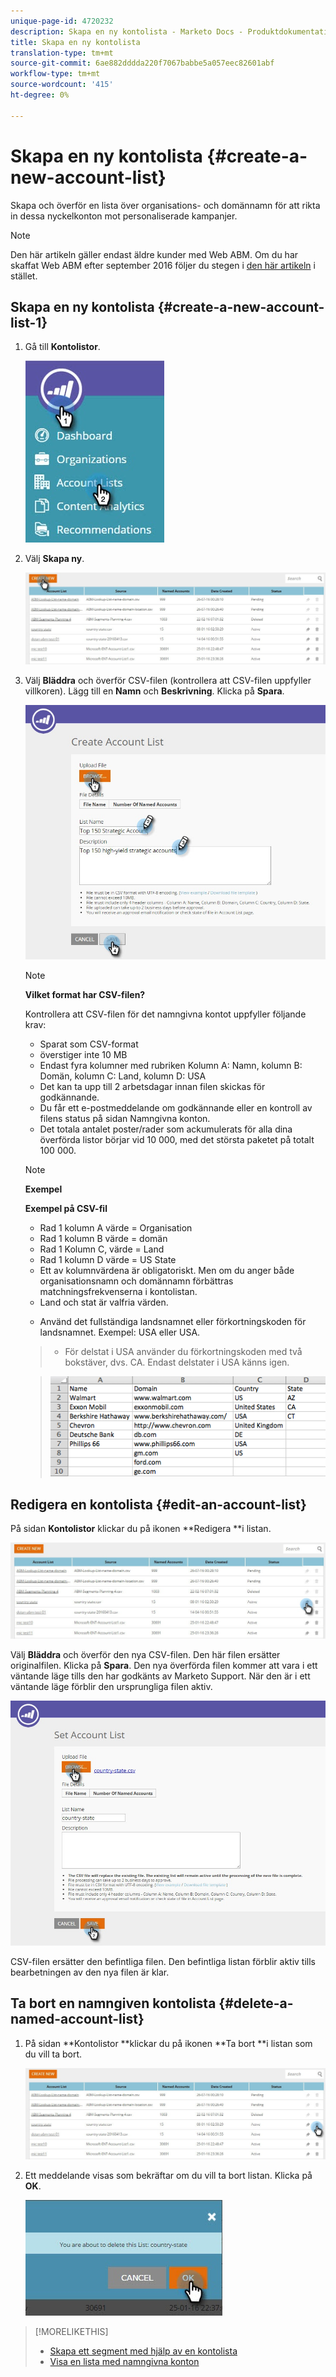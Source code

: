 ```yaml
---
unique-page-id: 4720232
description: Skapa en ny kontolista - Marketo Docs - Produktdokumentation
title: Skapa en ny kontolista
translation-type: tm+mt
source-git-commit: 6ae882dddda220f7067babbe5a057eec82601abf
workflow-type: tm+mt
source-wordcount: '415'
ht-degree: 0%

---
```



# Skapa en ny kontolista {#create-a-new-account-list}

Skapa och överför en lista över organisations- och domännamn för att rikta in dessa nyckelkonton mot personaliserade kampanjer.

>[!NOTE]
>
>Den här artikeln gäller endast äldre kunder med Web ABM. Om du har skaffat Web ABM efter september 2016 följer du stegen i [den här artikeln](https://docs.marketo.com/display/DOCS/Account+Lists#AccountLists-CreateaNewAccountList) i stället.

## Skapa en ny kontolista {#create-a-new-account-list-1}

1. Gå till **Kontolistor**.

   ![](assets/dropdown-account-lists-hand.jpg)

1. Välj **Skapa ny**.

   ![](assets/create-new-account-list-hand.jpg)

1. Välj **Bläddra** och överför CSV-filen (kontrollera att CSV-filen uppfyller villkoren). Lägg till en **Namn** och **Beskrivning**. Klicka på **Spara**.

   ![](assets/create-account-list-hands.jpg)

   >[!NOTE]
   >
   >**Vilket format har CSV-filen?**
   >
   >
   >Kontrollera att CSV-filen för det namngivna kontot uppfyller följande krav:
   >
   >* Sparat som CSV-format
   >* överstiger inte 10 MB
   >* Endast fyra kolumner med rubriken Kolumn A: Namn, kolumn B: Domän, kolumn C: Land, kolumn D: USA
   >* Det kan ta upp till 2 arbetsdagar innan filen skickas för godkännande.
   >* Du får ett e-postmeddelande om godkännande eller en kontroll av filens status på sidan Namngivna konton.
   >* Det totala antalet poster/rader som ackumulerats för alla dina överförda listor börjar vid 10 000, med det största paketet på totalt 100 000.


   >[!NOTE]
   >
   >**Exempel**
   >
   >**Exempel på CSV-fil**
   >
   >* Rad 1 kolumn A värde = Organisation
   >* Rad 1 kolumn B värde = domän
   >* Rad 1 Kolumn C, värde = Land
   >* Rad 1 kolumn D värde = US State
   >* Ett av kolumnvärdena är obligatoriskt. Men om du anger både organisationsnamn och domännamn förbättras matchningsfrekvenserna i kontolistan.
   >* Land och stat är valfria värden.

      >
      >  
   * Använd det fullständiga landsnamnet eller förkortningskoden för landsnamnet. Exempel: USA eller USA.
   >  * För delstat i USA använder du förkortningskoden med två bokstäver, dvs. CA. Endast delstater i USA känns igen.

   >    
   >![](assets/image2015-2-25-12-3a19-3a10.png)

## Redigera en kontolista {#edit-an-account-list}

På sidan **Kontolistor** klickar du på ikonen **Redigera **i listan.

![](assets/create-new-account-list-edit.jpg)

Välj **Bläddra** och överför den nya CSV-filen. Den här filen ersätter originalfilen. Klicka på **Spara**. Den nya överförda filen kommer att vara i ett väntande läge tills den har godkänts av Marketo Support. När den är i ett väntande läge förblir den ursprungliga filen aktiv.

![](assets/set-account-list-edit-hands.jpg)

CSV-filen ersätter den befintliga filen. Den befintliga listan förblir aktiv tills bearbetningen av den nya filen är klar.

## Ta bort en namngiven kontolista {#delete-a-named-account-list}

1. På sidan **Kontolistor **klickar du på ikonen **Ta bort **i listan som du vill ta bort.

   ![](assets/create-new-account-list-delete.jpg)

1. Ett meddelande visas som bekräftar om du vill ta bort listan. Klicka på **OK**.

   ![](assets/delete-notification-hand.jpg)

>[!MORELIKETHIS]
>
>* [Skapa ett segment med hjälp av en kontolista](create-a-segment-using-an-account-list.md)
>* [Visa en lista med namngivna konton](https://docs.marketo.com/pages/viewpage.action?pageid=4720244)

